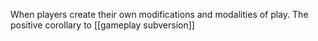 When players create their own modifications and modalities of play. The positive corollary to [[gameplay subversion]]
